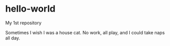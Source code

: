 # hello-world
My 1st repository 

Sometimes I wish I was a house cat. No work, all play, and I could take naps all day. 

